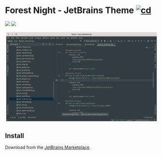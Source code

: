 # Forest Night - JetBrains Theme [![cd](https://github.com/jef/forest-night-jetbrains/workflows/cd/badge.svg?branch=master)](https://github.com/jef/forest-night-jetbrains/actions?query=workflow%3Acd)

![](https://img.shields.io/jetbrains/plugin/v/14491) ![](https://img.shields.io/jetbrains/plugin/d/14491?color=brightgreen)

![screenshot](docs/screenshots/python.png)

## Install

Download from the [JetBrains Marketplace](https://plugins.jetbrains.com/plugin/14491-forest-night).
